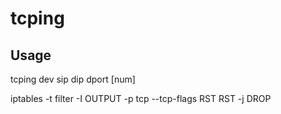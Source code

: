 # tcping

## Usage


tcping dev sip dip dport [num]

iptables -t filter -I OUTPUT -p tcp  --tcp-flags RST RST -j DROP

